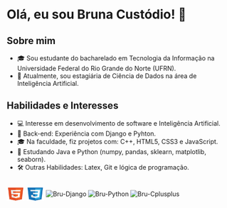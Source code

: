 # Olá, eu sou Bruna Custódio! 👋

## Sobre mim
- 🎓 Sou estudante do bacharelado em Tecnologia da Informação na Universidade Federal do Rio Grande do Norte (UFRN).
- 🌱 Atualmente, sou estagiária de Ciência de Dados na área de Inteligência Artificial.

## Habilidades e Interesses
- 💻 Interesse em desenvolvimento de software e Inteligência Artificial.
- 📱 Back-end: Experiência com Django e Pyhton.
- 🎓 Na faculdade, fiz projetos com: C++, HTML5, CSS3 e JavaScript.
- 📖 Estudando Java e Python (numpy, pandas, sklearn, matplotlib, seaborn).
- 🛠️ Outras Habilidades: Latex, Git e lógica de programação.

<div style="display: inline_block"><br>
  <img align="center" alt="Bru-HTML" height="30" width="40" src="https://raw.githubusercontent.com/devicons/devicon/master/icons/html5/html5-original.svg">
  <img align="center" alt="Bru-CSS" height="30" width="40" src="https://raw.githubusercontent.com/devicons/devicon/master/icons/css3/css3-original.svg">
  <img align="center" alt="Bru-Django" height="30" width="40" src="https://cdn.jsdelivr.net/gh/devicons/devicon/icons/django/django-plain.svg"> 
  <img align="center" alt="Bru-Python" height="30" width="40" src="[https://cdn.jsdelivr.net/gh/devicons/devicon/icons/cplusplus/cplusplus-original.svg](https://img.icons8.com/?size=100&id=13441&format=png&color=000000)">
  <img align="center" alt="Bru-Cplusplus" height="30" width="40" src="https://cdn.jsdelivr.net/gh/devicons/devicon/icons/cplusplus/cplusplus-original.svg">       
</div>
